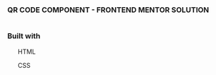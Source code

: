 ### QR CODE COMPONENT - FRONTEND MENTOR SOLUTION

<img src="C:\Users\sabari vasan\OneDrive\Pictures\fm\screenshot.png" alt="">

### Built with


<ul> HTML </ul>
<ul> CSS </ul>
